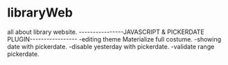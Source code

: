 # libraryWeb
all about library website.
----------------JAVASCRIPT & PICKERDATE PLUGIN-----------------
 -editing theme Materialize full costume.
 -showing date with pickerdate.
 -disable yesterday with pickerdate.
 -validate range pickerdate.
 
 
